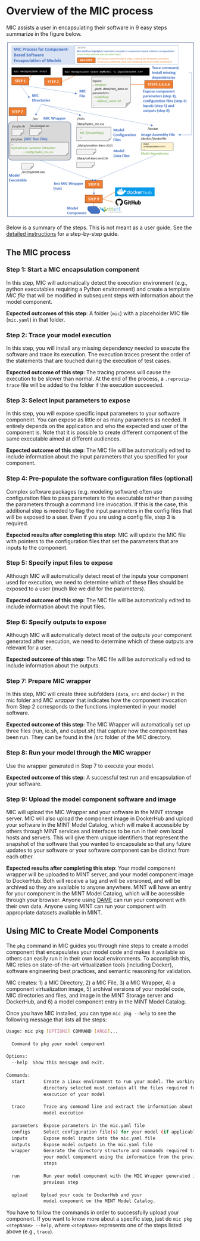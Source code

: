 # Overview of the MIC process

MIC assists a user in encapsulating their software in 9 easy steps summarize in the figure below.

![Diagram](figures/overview_01.png)

Below is a summary of the steps. This is not meant as a user guide. See the [detailed instructions](model_configuration/01-DockerGithub) for a step-by-step guide.

## The MIC process

### Step 1: Start a MIC encapsulation component
In this step, MIC will automatically detect the execution environment (e.g., python executables requiring a Python environment) and create a template *MIC file* that will be modified in subsequent steps with information about the model component.

**Expected outcomes of this step**: A folder (`mic`) with  a placeholder MIC file (`mic.yaml`) in that folder.

### Step 2: Trace your model execution
In this step, you will install any missing dependency needed to execute the software and trace its execution. The execution traces present the order of the statements that are touched during the execution of test cases.

**Expected outcome of this step**: The tracing process will cause the execution to be slower than normal. At the end of the process, a `.reprozip-trace` file will be added to the folder if the execution succeeded.

### Step 3: Select input parameters to expose
In this step, you will expose specific input parameters to your software component. You can expose as little or as many parameters as needed. It entirely depends on the application and who the expected end user of the component is. Note that it is possible to create different component of the same executable aimed at different audiences.

**Expected outcome of this step**: The MIC file will be automatically edited to include information about the input parameters that you specified for your component.

### Step 4: Pre-populate the software configuration files (optional)
Complex software packages (e.g. modeling software) often use configuration files to pass parameters to the executable rather than passing the parameters through a command line invocation. If this is the case, this additional step is needed to flag the input parameters in the config files that will be exposed to a user. Even if you are using a config file, step 3 is required.

**Expected results after completing this step**: MIC will update the MIC file with pointers to the configuration files that set the parameters that are inputs to the component.

### Step 5: Specify input files to expose
Although MIC will automatically detect most of the inputs your component used for execution, we need to determine which of these files should be exposed to a user (much like we did for the parameters).

**Expected outcome of this step**: The MIC file will be automatically edited to include information about the input files.

### Step 6: Specify outputs to expose
Although MIC will automatically detect most of the outputs your component generated after execution, we need to determine which of these outputs are relevant for a user.

**Expected outcome of this step**: The MIC file will be automatically edited to include information about the outputs.

### Step 7: Prepare MIC wrapper
In this step, MIC will create three subfolders (`data`, `src` and `docker`) in the mic folder and *MIC wrapper* that indicates how the component invocation from Step 2 corresponds to the functions implemented in your model software.

**Expected outcome of this step**: The MIC Wrapper will automatically set up three files (run, io.sh, and output.sh) that capture how the component has been run. They can be found in the /src folder of the MIC directory.

### Step 8: Run your model through the MIC wrapper
Use the wrapper generated in Step 7 to execute your model.

**Expected outcome of this step**: A successful test run and encapsulation of your software.

### Step 9: Upload the model component software and image
MIC will upload the MIC Wrapper and your software in the MINT storage server.  MIC will also upload the component image in DockerHub and upload your software in the MINT Model Catalog, which will make it accessible by others through MINT services and interfaces to be run in their own local hosts and servers. This will give them unique identifiers that represent the snapshot of the software that you wanted to encapsulate so that any future updates to your software or your software component can be distinct from each other.

**Expected results after completing this step**: Your model component wrapper will be uploaded to MINT server, and your model component image to DockerHub. Both will receive a tag and will be versioned, and will be archived so they are available to anyone anywhere.  MINT will have an entry for your component in the MINT Model Catalog, which will be accessible through your browser.  Anyone using [DAME](dame-cli.readthedocs.io/) can run your component with their own data.  Anyone using MINT can run your component with appropriate datasets available in MINT.


## Using MIC to Create Model Components

The `pkg` command  in MIC guides you through nine steps to create a model component that encapsulates your model code and makes it available so others can easily run it in their own local environments. To accomplish this, MIC relies on state-of-the-art virtualization tools (including Docker), software engineering best practices, and semantic reasoning for validation.

MIC creates: 1) a MIC Directory, 2) a MIC File, 3) a MIC Wrapper, 4) a component virtualization image, 5) archival versions of your model code, MIC directories and files, and image in the MINT Storage server  and DockerHub, and 6) a model component entry in the MINT Model Catalog.

Once you have MIC installed, you can type `mic pkg --help` to see the following message that lists all the steps:

```bash
Usage: mic pkg [OPTIONS] COMMAND [ARGS]...

  Command to pkg your model component

Options:
  --help  Show this message and exit.

Commands:
  start       Create a Linux environment to run your model. The working
              directory selected must contain all the files required for the
              execution of your model

  trace       Trace any command line and extract the information about your
              model execution

  parameters  Expose parameters in the mic.yaml file
  configs     Select configuration file(s) for your model (if applicable)
  inputs      Expose model inputs into the mic.yaml file
  outputs     Expose model outputs in the mic.yaml file
  wrapper     Generate the directory structure and commands required to run
              your model component using the information from the previous
              steps

  run         Run your model component with the MIC Wrapper generated in the
              previous step

  upload     Upload your code to DockerHub and your
              model component on the MINT Model Catalog.
```

You have to follow the commands in order to successfully upload your component. If you want to know more about a specific step, just do `mic pkg <stepName> --help`, where `<stepName>` represents one of the steps listed above (e.g., `trace`).
